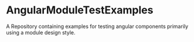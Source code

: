 # AngularModuleTestExamples
A Repository containing examples for testing angular components primarily using a module design style.
